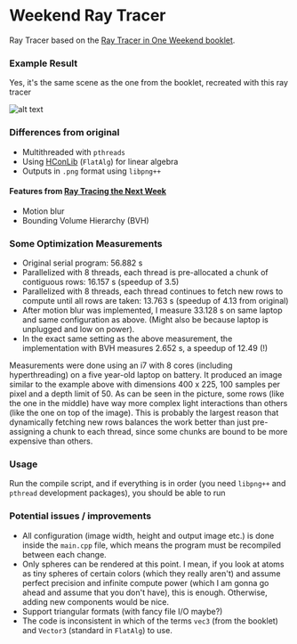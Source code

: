 # Weekend Ray Tracer

Ray Tracer based on the [Ray Tracer in One Weekend booklet](http://www.realtimerendering.com/raytracing/Ray%20Tracing%20in%20a%20Weekend.pdf).

### Example Result

Yes, it's the same scene as the one from the booklet, recreated with this ray tracer

![alt text](out.png)

### Differences from original
- Multithreaded with `pthreads`
- Using [HConLib](https://github.com/TheVaffel/HConLib) (`FlatAlg`) for linear algebra
- Outputs in `.png` format using `libpng++`

#### Features from [Ray Tracing the Next Week](http://www.realtimerendering.com/raytracing/Ray%20Tracing_%20The%20Next%20Week.pdf)

- Motion blur
- Bounding Volume Hierarchy (BVH)

### Some Optimization Measurements

- Original serial program: 56.882 s
- Parallelized with 8 threads, each thread is pre-allocated a chunk of contiguous rows: 16.157 s (speedup of 3.5)
- Parallelized with 8 threads, each thread continues to fetch new rows to compute until all rows are taken: 13.763 s (speedup of 4.13 from original)
- After motion blur was implemented, I measure 33.128 s on same laptop and same configuration as above. (Might also be because laptop is unplugged and low on power).
- In the exact same setting as the above measurement, the implementation with BVH measures 2.652 s, a speedup of 12.49 (!)

Measurements were done using an i7 with 8 cores (including hyperthreading) on a five year-old laptop on battery.
It produced an image similar to the example above with dimensions 400 x 225, 100 samples per pixel and a depth limit of 50.
As can be seen in the picture, some rows (like the one in the middle) have way more complex light interactions than others (like the one on top of the image). This is probably the largest reason that dynamically fetching new rows balances the work better than just pre-assigning a chunk to each thread, since some chunks are bound to be more expensive than others.

### Usage

Run the compile script, and if everything is in order (you need `libpng++` and `pthread` development packages), you should be able to run 

### Potential issues / improvements

- All configuration (image width, height and output image etc.) is done inside the `main.cpp` file, which means the program must be recompiled between each change.
- Only spheres can be rendered at this point. I mean, if you look at atoms as tiny spheres of certain colors (which they really aren't) and assume perfect precision and infinite compute power (which I am gonna go ahead and assume that you don't have), this is enough. Otherwise, adding new components would be nice.
- Support triangular formats (with fancy file I/O maybe?)
- The code is inconsistent in which of the terms `vec3` (from the booklet) and `Vector3` (standard in `FlatAlg`) to use.
